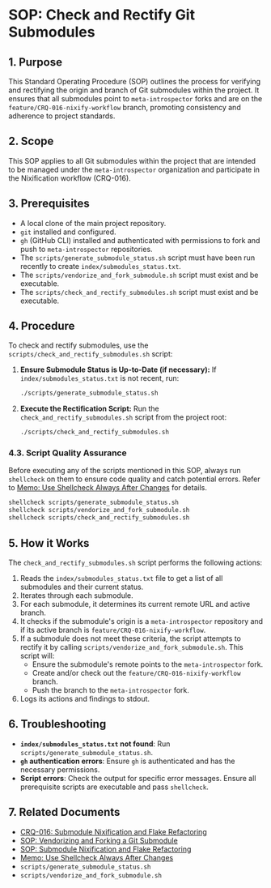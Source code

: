 # SOP: Check and Rectify Git Submodules

## 1. Purpose

This Standard Operating Procedure (SOP) outlines the process for verifying and rectifying the origin and branch of Git submodules within the project. It ensures that all submodules point to `meta-introspector` forks and are on the `feature/CRQ-016-nixify-workflow` branch, promoting consistency and adherence to project standards.

## 2. Scope

This SOP applies to all Git submodules within the project that are intended to be managed under the `meta-introspector` organization and participate in the Nixification workflow (CRQ-016).

## 3. Prerequisites

*   A local clone of the main project repository.
*   `git` installed and configured.
*   `gh` (GitHub CLI) installed and authenticated with permissions to fork and push to `meta-introspector` repositories.
*   The `scripts/generate_submodule_status.sh` script must have been run recently to create `index/submodules_status.txt`.
*   The `scripts/vendorize_and_fork_submodule.sh` script must exist and be executable.
*   The `scripts/check_and_rectify_submodules.sh` script must exist and be executable.

## 4. Procedure

To check and rectify submodules, use the `scripts/check_and_rectify_submodules.sh` script:

1.  **Ensure Submodule Status is Up-to-Date (if necessary):**
    If `index/submodules_status.txt` is not recent, run:
    ```bash
    ./scripts/generate_submodule_status.sh
    ```

2.  **Execute the Rectification Script:**
    Run the `check_and_rectify_submodules.sh` script from the project root:
    ```bash
    ./scripts/check_and_rectify_submodules.sh
    ```

### 4.3. Script Quality Assurance

Before executing any of the scripts mentioned in this SOP, always run `shellcheck` on them to ensure code quality and catch potential errors. Refer to [Memo: Use Shellcheck Always After Changes](../../docs/memos/Shellcheck_Always_After_Changes.md) for details.

```bash
shellcheck scripts/generate_submodule_status.sh
shellcheck scripts/vendorize_and_fork_submodule.sh
shellcheck scripts/check_and_rectify_submodules.sh
```

## 5. How it Works

The `check_and_rectify_submodules.sh` script performs the following actions:

1.  Reads the `index/submodules_status.txt` file to get a list of all submodules and their current status.
2.  Iterates through each submodule.
3.  For each submodule, it determines its current remote URL and active branch.
4.  It checks if the submodule's origin is a `meta-introspector` repository and if its active branch is `feature/CRQ-016-nixify-workflow`.
5.  If a submodule does not meet these criteria, the script attempts to rectify it by calling `scripts/vendorize_and_fork_submodule.sh`. This script will:
    *   Ensure the submodule's remote points to the `meta-introspector` fork.
    *   Create and/or check out the `feature/CRQ-016-nixify-workflow` branch.
    *   Push the branch to the `meta-introspector` fork.
6.  Logs its actions and findings to stdout.

## 6. Troubleshooting

*   **`index/submodules_status.txt` not found**: Run `scripts/generate_submodule_status.sh`.
*   **`gh` authentication errors**: Ensure `gh` is authenticated and has the necessary permissions.
*   **Script errors**: Check the output for specific error messages. Ensure all prerequisite scripts are executable and pass `shellcheck`.

## 7. Related Documents

*   [CRQ-016: Submodule Nixification and Flake Refactoring](docs/crqs/CRQ_016_Submodule_Nixification.md)
*   [SOP: Vendorizing and Forking a Git Submodule](docs/sops/SOP_Vendorize_And_Fork_Submodule.md)
*   [SOP: Submodule Nixification and Flake Refactoring](docs/sops/SOP_Submodule_Nixification.md)
*   [Memo: Use Shellcheck Always After Changes](docs/memos/Shellcheck_Always_After_Changes.md)
*   `scripts/generate_submodule_status.sh`
*   `scripts/vendorize_and_fork_submodule.sh`
